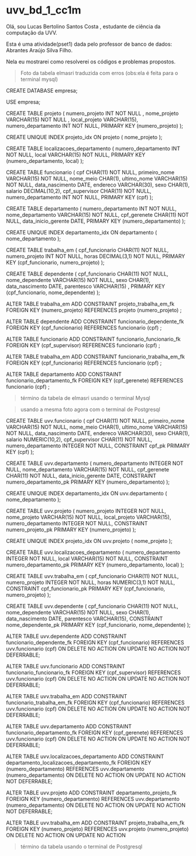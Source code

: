 # uvv_bd_1_cc1m
Olá, sou Lucas Bertolino Santos Costa , estudante de ciência da computação da UVV. 

Esta é uma atividade(pset1) dada pelo professor de banco de dados: Abrantes Araújo Silva Filho.

Nela eu mostrarei como resolverei os códigos e problemas propostos.

>Foto da tabela elmasri traduzida com erros (obs:ela é feita para o terminal mysql)

CREATE DATABASE empresa;

USE empresa;


CREATE TABLE projeto  (
                numero_projeto INT NOT NULL ,
                nome_projeto VARCHAR(15) NOT NULL ,
                local_projeto VARCHAR(15),
                numero_departamento INT NOT NULL,
                PRIMARY KEY (numero_projeto)
);


CREATE UNIQUE INDEX projeto_idx
 ON projeto
 ( nome_projeto );

CREATE TABLE localizacoes_departamento (
                numero_departamento INT NOT NULL,
                local VARCHAR(15) NOT NULL,
                PRIMARY KEY (numero_departamento, local)
);


CREATE TABLE funcionario (
                cpf CHAR(11) NOT NULL,
                primeiro_nome VARCHAR(15) NOT NULL,
                nome_meio CHAR(1),
                ultimo_nome VARCHAR(15) NOT NULL,
                data_nascimento DATE,
                endereco VARCHAR(30),
                sexo CHAR(1),
                salario DECIMAL(10,2),
                cpf_supervisor CHAR(11) NOT NULL,
                numero_departamento INT NOT NULL,
                PRIMARY KEY (cpf)
);


CREATE TABLE departamento (
                numero_departamento INT NOT NULL,
                nome_departamento VARCHAR(15) NOT NULL,
                cpf_gerenete CHAR(11) NOT NULL,
                data_inicio_gerente DATE,
                PRIMARY KEY (numero_departamento)
);


CREATE UNIQUE INDEX departamento_idx
 ON departamento
 ( nome_departamento );

CREATE TABLE trabalha_em (
                cpf_funcionario CHAR(11) NOT NULL,
                numero_projeto INT NOT NULL,
                horas DECIMAL(3,1) NOT NULL,
                PRIMARY KEY (cpf_funcionario, numero_projeto)
);


CREATE TABLE dependente (
                cpf_funcionario CHAR(11) NOT NULL,
                nome_dependente VARCHAR(15) NOT NULL,
                sexo CHAR(1),
                data_nascimento DATE,
                parentesco VARCHAR(15) ,
                PRIMARY KEY (cpf_funcionario, nome_dependente)
);


ALTER TABLE trabalha_em ADD CONSTRAINT projeto_trabalha_em_fk
FOREIGN KEY (numero_projeto)
REFERENCES projeto (numero_projeto)
;

ALTER TABLE dependente ADD CONSTRAINT funcionario_dependente_fk
FOREIGN KEY (cpf_funcionario)
REFERENCES funcionario (cpf)
;

ALTER TABLE funcionario ADD CONSTRAINT funcionario_funcionario_fk
FOREIGN KEY (cpf_supervisor)
REFERENCES funcionario (cpf)
;

ALTER TABLE trabalha_em ADD CONSTRAINT funcionario_trabalha_em_fk
FOREIGN KEY (cpf_funcionario)
REFERENCES funcionario (cpf)
;

ALTER TABLE departamento ADD CONSTRAINT funcionario_departamento_fk
FOREIGN KEY (cpf_gerenete)
REFERENCES funcionario (cpf)
;

>término da tabela de elmasri usando o terminal Mysql

>usando a mesma foto agora com o terminal de Postgresql

CREATE TABLE uvv.funcionario (
                cpf CHAR(11) NOT NULL,
                primeiro_nome VARCHAR(15) NOT NULL,
                nome_meio CHAR(1),
                ultimo_nome VARCHAR(15) NOT NULL,
                data_nascimento DATE,
                endereco VARCHAR(30),
                sexo CHAR(1),
                salario NUMERIC(10,2),
                cpf_supervisor CHAR(11) NOT NULL,
                numero_departamento INTEGER NOT NULL,
                CONSTRAINT cpf_pk PRIMARY KEY (cpf)
);


CREATE TABLE uvv.departamento (
                numero_departamento INTEGER NOT NULL,
                nome_departamento VARCHAR(15) NOT NULL,
                cpf_gerenete CHAR(11) NOT NULL,
                data_inicio_gerente DATE,
                CONSTRAINT numero_departamento_pk PRIMARY KEY (numero_departamento)
);


CREATE UNIQUE INDEX departamento_idx
 ON uvv.departamento
 ( nome_departamento );

CREATE TABLE uvv.projeto (
                numero_projeto INTEGER NOT NULL,
                nome_projeto VARCHAR(15) NOT NULL,
                local_projeto VARCHAR(15),
                numero_departamento INTEGER NOT NULL,
                CONSTRAINT numero_projeto_pk PRIMARY KEY (numero_projeto)
);


CREATE UNIQUE INDEX projeto_idx
 ON uvv.projeto
 ( nome_projeto );

CREATE TABLE uvv.localizacoes_departamento (
                numero_departamento INTEGER NOT NULL,
                local VARCHAR(15) NOT NULL,
                CONSTRAINT numero_departamento_pk PRIMARY KEY (numero_departamento, local)
);


CREATE TABLE uvv.trabalha_em (
                cpf_funcionario CHAR(11) NOT NULL,
                numero_projeto INTEGER NOT NULL,
                horas NUMERIC(3,1) NOT NULL,
                CONSTRAINT cpf_funcionario_pk PRIMARY KEY (cpf_funcionario, numero_projeto)
);


CREATE TABLE uvv.dependente (
                cpf_funcionario CHAR(11) NOT NULL,
                nome_dependente VARCHAR(15) NOT NULL,
                sexo CHAR(1),
                data_nascimento DATE,
                parentesco VARCHAR(15),
                CONSTRAINT nome_dependente_pk PRIMARY KEY (cpf_funcionario, nome_dependente)
);


ALTER TABLE uvv.dependente ADD CONSTRAINT funcionario_dependente_fk
FOREIGN KEY (cpf_funcionario)
REFERENCES uvv.funcionario (cpf)
ON DELETE NO ACTION
ON UPDATE NO ACTION
NOT DEFERRABLE;

ALTER TABLE uvv.funcionario ADD CONSTRAINT funcionario_funcionario_fk
FOREIGN KEY (cpf_supervisor)
REFERENCES uvv.funcionario (cpf)
ON DELETE NO ACTION
ON UPDATE NO ACTION
NOT DEFERRABLE;

ALTER TABLE uvv.trabalha_em ADD CONSTRAINT funcionario_trabalha_em_fk
FOREIGN KEY (cpf_funcionario)
REFERENCES uvv.funcionario (cpf)
ON DELETE NO ACTION
ON UPDATE NO ACTION
NOT DEFERRABLE;

ALTER TABLE uvv.departamento ADD CONSTRAINT funcionario_departamento_fk
FOREIGN KEY (cpf_gerenete)
REFERENCES uvv.funcionario (cpf)
ON DELETE NO ACTION
ON UPDATE NO ACTION
NOT DEFERRABLE;

ALTER TABLE uvv.localizacoes_departamento ADD CONSTRAINT departamento_localizacoes_departamento_fk
FOREIGN KEY (numero_departamento)
REFERENCES uvv.departamento (numero_departamento)
ON DELETE NO ACTION
ON UPDATE NO ACTION
NOT DEFERRABLE;

ALTER TABLE uvv.projeto ADD CONSTRAINT departamento_projeto_fk
FOREIGN KEY (numero_departamento)
REFERENCES uvv.departamento (numero_departamento)
ON DELETE NO ACTION
ON UPDATE NO ACTION
NOT DEFERRABLE;

ALTER TABLE uvv.trabalha_em ADD CONSTRAINT projeto_trabalha_em_fk
FOREIGN KEY (numero_projeto)
REFERENCES uvv.projeto (numero_projeto)
ON DELETE NO ACTION
ON UPDATE NO ACTION
>término da tabela usando o terminal de Postgresql
